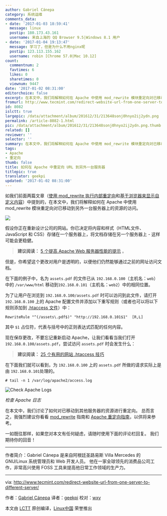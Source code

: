 ```yaml
---
author: Gabriel Cánepa
category: 系统运维
comments_data:
- date: '2017-01-03 18:59:41'
  message: linux
  postip: 180.173.43.161
  username: 来自上海的 QQ Browser 9.5|Windows 8.1 用户
- date: '2017-01-04 19:13:47'
  message: 学习了，但是为什么不用nginx呢
  postip: 123.113.155.162
  username: robin [Chrome 57.0|Mac 10.12]
count:
  commentnum: 2
  favtimes: 6
  likes: 0
  sharetimes: 0
  viewnum: 9447
date: '2017-01-02 08:31:00'
editorchoice: false
excerpt: 在本文中，我们将解释如何在 Apache 中使用 mod_rewrite 模块重定向对已移动到另外一台服务器上的资源的访问。
fromurl: http://www.tecmint.com/redirect-website-url-from-one-server-to-different-server/
id: 8082
islctt: true
largepic: /data/attachment/album/201612/31/213648sonj0hnyo2ij2ydn.png
permalink: /article-8082-1.html
pic: /data/attachment/album/201612/31/213648sonj0hnyo2ij2ydn.png.thumb.jpg
related: []
reviewer: ''
selector: ''
summary: 在本文中，我们将解释如何在 Apache 中使用 mod_rewrite 模块重定向对已移动到另外一台服务器上的资源的访问。
tags:
- Apache
- 重定向
thumb: false
title: 如何在 Apache 中重定向 URL 到另外一台服务器
titlepic: true
translator: geekpi
updated: '2017-01-02 08:31:00'
---
```


如我们前面两篇文章（[使用 mod\_rewrite 执行内部重定向](http://www.tecmint.com/redirection-with-mod_rewrite-in-apache/)和[基于浏览器来显示自定义内容](http://www.tecmint.com/mod_rewrite-redirect-requests-based-on-browser/)）中提到的，在本文中，我们将解释如何在 Apache 中使用 mod\_rewrite 模块重定向对已移动到另外一台服务器上的资源的访问。


![](/data/attachment/album/201612/31/213648sonj0hnyo2ij2ydn.png)


假设你正在重新设计公司的网站。你已决定将内容和样式（HTML文件、JavaScript 和 CSS）存储在一个服务器上，将文档存储在另一个服务器上 - 这样可能会更稳健。



> 
> **建议阅读：** [5 个提高 Apache Web 服务器性能的提示](http://www.tecmint.com/apache-performance-tuning/) 。
> 
> 
> 


但是，你希望这个更改对用户是透明的，以便他们仍然能够通过之前的网址访问文档。


在下面的例子中，名为 `assets.pdf` 的文件已从 `192.168.0.100`（主机名：`web`）中的 `/var/www/html` 移动到`192.168.0.101`（主机名：`web2`）中的相同位置。


为了让用户在浏览到 `192.168.0.100/assets.pdf` 时可以访问到此文件，请打开 `192.168.0.100` 上的 Apache 配置文件并添加以下重写规则（或者也可以将以下规则添加到 [.htaccess 文件](http://www.tecmint.com/tag/htaccess/)）中：



```
RewriteRule "^(/assets\.pdf$)" "http://192.168.0.101$1"  [R,L]

```

其中 `$1` 占位符，代表与括号中的正则表达式匹配的任何内容。


现在保存更改，不要忘记重新启动 Apache，让我们看看当我们打开 `192.168.0.100/assets.pdf`，尝试访问 `assets.pdf` 时会发生什么：



> 
> **建议阅读：** [25 个有用的网站 .htaccess 技巧](http://www.tecmint.com/apache-htaccess-tricks/)
> 
> 
> 


在下面我们就可以看到，为 `192.168.0.100` 上的 `assets.pdf` 所做的请求实际上是由 `192.168.0.101`处理的。



```
# tail -n 1 /var/log/apache2/access.log

```

![Check Apache Logs](/data/attachment/album/201701/02/194302xz7378c3ef6zq6e6.png)


*检查 Apache 日志*


在本文中，我们讨论了如何对已移动到其他服务器的资源进行重定向。 总而言之，我强烈建议你看看 [mod\_rewrite](http://mod-rewrite-cheatsheet.com/) 指南和 [Apache 重定向指南](https://httpd.apache.org/docs/2.4/rewrite/remapping.html)，以供将来参考。


一如既往那样，如果您对本文有任何疑虑，请随时使用下面的评论栏回复。 我们期待你的回音！




---


作者简介：Gabriel Cánepa 是来自阿根廷圣路易斯 Villa Mercedes 的 GNU/Linux 系统管理员和 Web 开发人员。 他在一家全球领先的消费品公司工作，非常高兴使用 FOSS 工具来提高他日常工作领域的生产力。




---


via: <http://www.tecmint.com/redirect-website-url-from-one-server-to-different-server/>


作者：[Gabriel Cánepa](http://www.tecmint.com/author/gacanepa/) 译者：[geekpi](https://github.com/geekpi) 校对：[wxy](https://github.com/wxy)


本文由 [LCTT](https://github.com/LCTT/TranslateProject) 原创编译，[Linux中国](https://linux.cn/) 荣誉推出